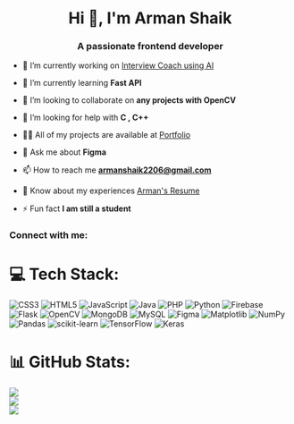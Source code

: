 <h1 align="center">Hi 👋, I'm Arman Shaik</h1>
<h3 align="center">A passionate frontend developer</h3>

- 🔭 I’m currently working on [Interview Coach using AI]()

- 🌱 I’m currently learning **Fast API**

- 👯 I’m looking to collaborate on **any projects with OpenCV**

- 🤝 I’m looking for help with **C , C++**

- 👨‍💻 All of my projects are available at [Portfolio](https://armanshaikportfolio.framer.website/)

- 💬 Ask me about **Figma**

- 📫 How to reach me **armanshaik2206@gmail.com**

- 📄 Know about my experiences [Arman's Resume](https://drive.google.com/file/d/1IePUDFTG_jhzF7iGPm6OBy7qx5iIxL1x/view?usp=sharing)

- ⚡ Fun fact **I am still a student**

<h3 align="left">Connect with me:</h3>
<p align="left">
</p>


# 💻 Tech Stack:
![CSS3](https://img.shields.io/badge/css3-%231572B6.svg?style=for-the-badge&logo=css3&logoColor=white) ![HTML5](https://img.shields.io/badge/html5-%23E34F26.svg?style=for-the-badge&logo=html5&logoColor=white) ![JavaScript](https://img.shields.io/badge/javascript-%23323330.svg?style=for-the-badge&logo=javascript&logoColor=%23F7DF1E) ![Java](https://img.shields.io/badge/java-%23ED8B00.svg?style=for-the-badge&logo=openjdk&logoColor=white) ![PHP](https://img.shields.io/badge/php-%23777BB4.svg?style=for-the-badge&logo=php&logoColor=white) ![Python](https://img.shields.io/badge/python-3670A0?style=for-the-badge&logo=python&logoColor=ffdd54) ![Firebase](https://img.shields.io/badge/firebase-%23039BE5.svg?style=for-the-badge&logo=firebase) ![Flask](https://img.shields.io/badge/flask-%23000.svg?style=for-the-badge&logo=flask&logoColor=white) ![OpenCV](https://img.shields.io/badge/opencv-%23white.svg?style=for-the-badge&logo=opencv&logoColor=white) ![MongoDB](https://img.shields.io/badge/MongoDB-%234ea94b.svg?style=for-the-badge&logo=mongodb&logoColor=white) ![MySQL](https://img.shields.io/badge/mysql-4479A1.svg?style=for-the-badge&logo=mysql&logoColor=white) ![Figma](https://img.shields.io/badge/figma-%23F24E1E.svg?style=for-the-badge&logo=figma&logoColor=white) ![Matplotlib](https://img.shields.io/badge/Matplotlib-%23ffffff.svg?style=for-the-badge&logo=Matplotlib&logoColor=black) ![NumPy](https://img.shields.io/badge/numpy-%23013243.svg?style=for-the-badge&logo=numpy&logoColor=white) ![Pandas](https://img.shields.io/badge/pandas-%23150458.svg?style=for-the-badge&logo=pandas&logoColor=white) ![scikit-learn](https://img.shields.io/badge/scikit--learn-%23F7931E.svg?style=for-the-badge&logo=scikit-learn&logoColor=white) ![TensorFlow](https://img.shields.io/badge/TensorFlow-%23FF6F00.svg?style=for-the-badge&logo=TensorFlow&logoColor=white) ![Keras](https://img.shields.io/badge/Keras-%23D00000.svg?style=for-the-badge&logo=Keras&logoColor=white)
# 📊 GitHub Stats:
![](https://github-readme-stats.vercel.app/api?username=ArmanShaik08&theme=tokyonight&hide_border=false&include_all_commits=true&count_private=true)<br/>
![](https://nirzak-streak-stats.vercel.app/?user=ArmanShaik08&theme=tokyonight&hide_border=false)<br/>
![](https://github-readme-stats.vercel.app/api/top-langs/?username=ArmanShaik08&theme=tokyonight&hide_border=false&include_all_commits=true&count_private=true&layout=compact)

</a> </p>




